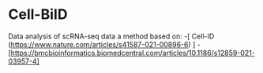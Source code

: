 # Cell-BiID

Data analysis of scRNA-seq data a method based on:
-[ Cell-ID (https://www.nature.com/articles/s41587-021-00896-6) ]
-[https://bmcbioinformatics.biomedcentral.com/articles/10.1186/s12859-021-03957-4]

